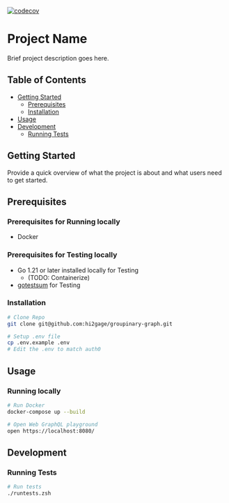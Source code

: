 [![codecov](https://codecov.io/github/hi2gage/groupinary-graph/graph/badge.svg?token=OIPVJ3RZHG)](https://codecov.io/github/hi2gage/groupinary-graph)

# Project Name

Brief project description goes here.

## Table of Contents

- [Getting Started](#getting-started)
  - [Prerequisites](#prerequisites)
  - [Installation](#installation)
- [Usage](#usage)
- [Development](#development)
  - [Running Tests](#running-tests)


## Getting Started

Provide a quick overview of what the project is about and what users need to get started.
## Prerequisites
### Prerequisites for Running locally
- Docker

### Prerequisites for Testing locally
- Go 1.21 or later installed locally for Testing 
    - (TODO: Containerize)
- [gotestsum](https://github.com/gotestyourself/gotestsum) for Testing


### Installation

```zsh
# Clone Repo
git clone git@github.com:hi2gage/groupinary-graph.git

# Setup .env file
cp .env.example .env
# Edit the .env to match auth0

```

## Usage

### Running locally
```zsh
# Run Docker
docker-compose up --build

# Open Web GraphQL playground
open https://localhost:8080/
```

## Development

### Running Tests

```zsh
# Run tests
./runtests.zsh
```